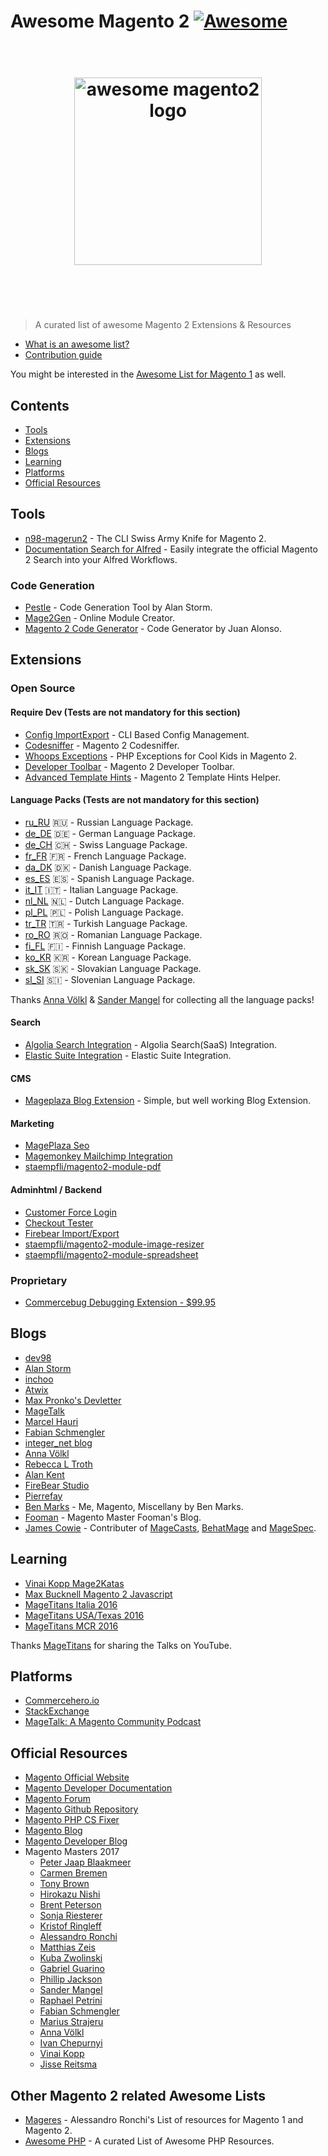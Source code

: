 # Awesome Magento 2 [![Awesome](https://cdn.rawgit.com/sindresorhus/awesome/d7305f38d29fed78fa85652e3a63e154dd8e8829/media/badge.svg)](https://github.com/sindresorhus/awesome)

<h1 align="center">
	<br>
	<img width="300" src="https://github.com/DavidLambauer/awesome-magento2/blob/master/media/awesome-magento-logo.png" alt="awesome magento2 logo">
	<br>
	<br>
	<br>
</h1>

> A curated list of awesome Magento 2 Extensions & Resources

- [What is an awesome list?](https://github.com/sindresorhus/awesome/blob/master/awesome.md)
- [Contribution guide](contributing.md)


You might be interested in the [Awesome List for Magento 1](https://github.com/DavidLambauer/awesome-magento) as well.


## Contents

- [Tools](#tools)
- [Extensions](#extensions)
- [Blogs](#blogs)
- [Learning](#learning)
- [Platforms](#platforms)
- [Official Resources](#official)

## Tools

- [n98-magerun2](http://magerun.net/) - The CLI Swiss Army Knife for Magento 2.
- [Documentation Search for Alfred](https://github.com/DavidLambauer/Alfred-Workflow-Magento-2-DevDocs-Search) - Easily integrate the official Magento 2 Search into your Alfred Workflows.

### Code Generation

- [Pestle](https://github.com/astorm/pestle) - Code Generation Tool by Alan Storm.
- [Mage2Gen](https://mage2gen.com/) - Online Module Creator.
- [Magento 2 Code Generator](https://github.com/staempfli/magento2-code-generator) - Code Generator by Juan Alonso.

## Extensions

### Open Source

#### Require Dev (Tests are not mandatory for this section)
- [Config ImportExport](https://github.com/semaio/Magento2-ConfigImportExport) - CLI Based Config Management.
- [Codesniffer](https://github.com/magento-ecg/coding-standard) - Magento 2 Codesniffer.
- [Whoops Exceptions](https://github.com/yireo/Yireo_Whoops) - PHP Exceptions for Cool Kids in Magento 2.
- [Developer Toolbar](https://github.com/mgtcommerce/Mgt_Developertoolbar) - Magento 2 Developer Toolbar.
- [Advanced Template Hints](https://github.com/ho-nl/magento2-Ho_Templatehints) - Magento 2 Template Hints Helper.

#### Language Packs (Tests are not mandatory for this section)

- [ru_RU](https://packagist.org/packages/etws/magento-language-ru_ru) :ru: - Russian Language Package.
- [de_DE](https://github.com/splendidinternet/Magento2_German_LocalePack_de_DE) :de: - German Language Package.
- [de_CH](https://github.com/staempfli/magento2-language-de-ch) 🇨🇭 - Swiss Language Package.
- [fr_FR](https://github.com/Imaginaerum/magento2-language-fr-fr) :fr: - French Language Package.
- [da_DK](https://magentodanmark.dk/) 🇩🇰 - Danish Language Package.
- [es_ES](https://github.com/eusonlito/magento2-language-es_es) :es: - Spanish Language Package.
- [it_IT](https://github.com/antoniocarboni/magento2-traduzione-italiana) :it: - Italian Language Package.
- [nl_NL](https://bitbucket.org/creaminternet/language-nl_nl.git) 🇳🇱 - Dutch Language Package.
- [pl_PL](https://github.com/SnowdogApps/magento2-pl_pl) 🇵🇱 - Polish Language Package.
- [tr_TR](https://github.com/hidonet/magento2-language-tr_tr) :tr: - Turkish Language Package.
- [ro_RO](https://github.com/EaDesgin/magento2-romanian-language-pack) 🇷🇴 - Romanian Language Package.
- [fi_FL](https://github.com/mageplaza/magento-2-finnish-language-pack) 🇫🇮 - Finnish Language Package.
- [ko_KR](https://github.com/mageplaza/magento-2-korean-language-pack) 🇰🇷 - Korean Language Package.
- [sk_SK](https://github.com/mageplaza/magento-2-slovak-language-pack) 🇸🇰 - Slovakian Language Package.
- [sl_SI](https://github.com/symfony-si/magento2-sl_si) 🇸🇮 - Slovenian Language Package.

Thanks [Anna Völkl](https://github.com/avoelkl) & [Sander Mangel](https://github.com/sandermangel) for collecting all the language packs!

#### Search

- [Algolia Search Integration](https://github.com/algolia/algoliasearch-magento-2) - Algolia Search(SaaS) Integration.
- [Elastic Suite Integration](https://github.com/Smile-SA/elasticsuite/) - Elastic Suite Integration.

#### CMS

- [Mageplaza Blog Extension](https://github.com/mageplaza/magento-2-blog-extension) - Simple, but well working Blog Extension.

#### Marketing

- [MagePlaza Seo](https://github.com/mageplaza/magento-2-seo-extension)
- [Magemonkey Mailchimp Integration](https://github.com/ebizmarts/magento2-magemonkey)
- [staempfli/magento2-module-pdf](https://github.com/staempfli/magento2-module-pdf)

#### Adminhtml / Backend

- [Customer Force Login](https://github.com/bitExpert/magento2-force-login)
- [Checkout Tester](https://github.com/yireo/Yireo_CheckoutTester2)
- [Firebear Import/Export](https://github.com/firebearstudio/importexport)
- [staempfli/magento2-module-image-resizer](https://github.com/staempfli/magento2-module-image-resizer)
- [staempfli/magento2-module-spreadsheet](https://github.com/staempfli/magento2-module-spreadsheet)


### Proprietary

- [Commercebug Debugging Extension - $99.95](http://store.pulsestorm.net/products/commerce-bug-3)

## Blogs

- [dev98](https://dev98.de/)
- [Alan Storm](http://alanstorm.com/category/magento-2/)
- [inchoo](http://inchoo.net/category/magento-2/)
- [Atwix](https://www.atwix.com/blog/)
- [Max Pronko's Devletter](https://maxpronko.us13.list-manage.com/subscribe/post?u=1522a03b7b9e6dea003fad97a&id=dc6b454824)
- [MageTalk](http://magetalk.com/)
- [Marcel Hauri](https://blog.hauri.me/)
- [Fabian Schmengler](https://www.schmengler-se.de/)
- [integer_net blog](https://www.integer-net.com/blog/)
- [Anna Völkl](http://anna.voelkl.at/)
- [Rebecca L Troth](http://rebeccatroth.co.uk/)
- [Alan Kent](https://alankent.me/)
- [FireBear Studio](https://firebearstudio.com/blog)
- [Pierrefay](https://www.pierrefay.com/en/tag/magento2.html)
- [Ben Marks](http://bhmarks.com/blog/) - Me, Magento, Miscellany by Ben Marks.
- [Fooman](http://store.fooman.co.nz/blog) - Magento Master Fooman's Blog.
- [James Cowie](http://jamescowie.me/) - Contributer of [MageCasts](http://www.magecasts.io/), [BehatMage](https://github.com/MageTest/BehatMage) and [MageSpec](https://github.com/MageTest/MageSpec).	

## Learning
- [Vinai Kopp Mage2Katas](https://www.youtube.com/channel/UCRFDWo7jTlrpEsJxzc7WyPw)
- [Max Bucknell Magento 2 Javascript](https://www.youtube.com/watch?v=tHxebA-jOSo)
- [MageTitans Italia 2016](https://www.youtube.com/playlist?list=PLwB4Uz_0hoVP3Fm_c4HfNPK5JdRD6DIDl)
- [MageTitans USA/Texas 2016](https://www.youtube.com/playlist?list=PLwB4Uz_0hoVOLU7LPRNL4lAmJeAv7HQ-b)
- [MageTitans MCR 2016](https://www.youtube.com/playlist?list=PLwB4Uz_0hoVMOnBRS49ICbNWOU5jhNNWC)


Thanks [MageTitans](http://www.magetitans.co.uk/) for sharing the Talks on YouTube.


## Platforms

- [Commercehero.io](https://commercehero.io/)
- [StackExchange](http://magento.stackexchange.com/)
- [MageTalk: A Magento Community Podcast](http://magetalk.com/)

## Official Resources

- [Magento Official Website](https://www.magento.com)
- [Magento Developer Documentation](http://devdocs.magento.com/)
- [Magento Forum](https://community.magento.com/)
- [Magento Github Repository](https://github.com/magento/magento2)
- [Magento PHP CS Fixer](https://github.com/magento/marketplace-eqp)
- [Magento Blog](https://blog.magento.com)
- [Magento Developer Blog](https://community.magento.com/t5/Magento-DevBlog/bg-p/devblog?nobounce=)
- Magento Masters 2017
  - [Peter Jaap Blaakmeer](https://commercehero.io/peterjaap)
  - [Carmen Bremen](https://commercehero.io/neoshops)
  - [Tony Brown](https://commercehero.io/tonegolf71)
  - [Hirokazu Nishi]()
  - [Brent Peterson](https://commercehero.io/brentwpeterson)
  - [Sonja Riesterer](https://commercehero.io/sonja)
  - [Kristof Ringleff](https://commercehero.io/fooman)
  - [Alessandro Ronchi](https://commercehero.io/aleron75)
  - [Matthias Zeis](https://commercehero.io/mzeis)
  - [Kuba Zwolinski](https://commercehero.io/kuba)
  - [Gabriel Guarino](https://commercehero.io/guarinomagento)
  - [Phillip Jackson](https://commercehero.io/philwinkle)
  - [Sander Mangel](https://commercehero.io/sander)
  - [Raphael Petrini](https://commercehero.io/raphaelpetrini)
  - [Fabian Schmengler](https://commercehero.io/schmengler)
  - [Marius Strajeru](https://commercehero.io/MariusStrajeru)
  - [Anna Völkl](https://commercehero.io/annavoelkl)
  - [Ivan Chepurnyi](https://commercehero.io/ivan)
  - [Vinai Kopp](https://commercehero.io/vinai)
  - [Jisse Reitsma](https://commercehero.io/jissereitsma)

## Other Magento 2 related Awesome Lists

- [Mageres](https://github.com/aleron75/mageres) - Alessandro Ronchi's List of resources for Magento 1 and Magento 2.
- [Awesome PHP](https://github.com/ziadoz/awesome-php) - A curated List of Awesome PHP Resources.
